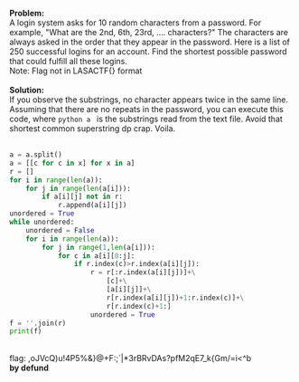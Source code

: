 <b>Problem:</b><br>
A login system asks for 10 random characters from a password. For example, "What are the 2nd, 6th, 23rd, .... characters?" The characters are always asked in the order that they appear in the password. Here is a list of 250 successful logins for an account. Find the shortest possible password that could fulfill all these logins. <br>Note: Flag not in LASACTF{} format<br><br>
<b>Solution:</b><br>
If you observe the substrings, no character appears twice in the same line. Assuming that there are no repeats in the password, you can execute this code, where ```python a ``` is the substrings read from the text file. Avoid that shortest common superstring dp crap. Voila.<br><br>
```python
a = a.split()
a = [[c for c in x] for x in a]
r = []
for i in range(len(a)):
    for j in range(len(a[i])):
        if a[i][j] not in r:
            r.append(a[i][j])
unordered = True
while unordered:
    unordered = False
    for i in range(len(a)):
        for j in range(1,len(a[i])):
            for c in a[i][0:j]:
                if r.index(c)>r.index(a[i][j]):
                    r = r[:r.index(a[i][j])]+\
                        [c]+\
                        [a[i][j]]+\
                        r[r.index(a[i][j])+1:r.index(c)]+\
                        r[r.index(c)+1:]
                    unordered = True
f = ''.join(r)
print(f)
```
<br>
flag: ,oJVcQ)u!4P5%&}@+F:;`|*3rBRvDAs?pfM2qE7_k{Gm/=i<^b<br>
<b>by defund</b>

